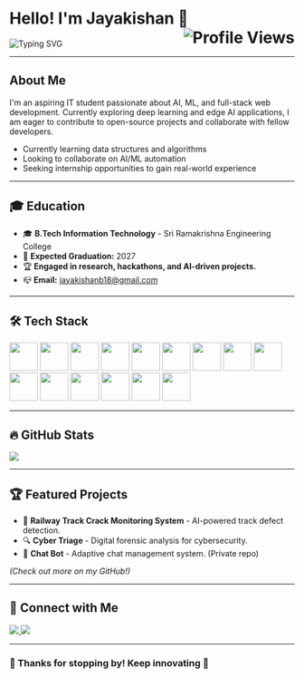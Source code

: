 # Hello! I'm Jayakishan 👋 <img src="https://komarev.com/ghpvc/?username=kishan0818&label=Profile+Views&color=00FFFF&style=flat" align="right" alt="Profile Views"/>

![Typing SVG](https://readme-typing-svg.herokuapp.com?font=Fira+Code&weight=600&size=22&duration=3000&pause=500&color=00FFFF&vCenter=true&width=700&lines=AI+%7C+ML+%7C+Full+Stack+Development;Building+Innovative+Tech+for+a+Better+Future!)
  
---

## About Me
I'm an aspiring IT student passionate about AI, ML, and full-stack web development. Currently exploring deep learning and edge AI applications, I am eager to contribute to open-source projects and collaborate with fellow developers.
- Currently learning data structures and algorithms
- Looking to collaborate on AI/ML automation
- Seeking internship opportunities to gain real-world experience

---

## 🎓 Education
- 🎓 **B.Tech Information Technology** - Sri Ramakrishna Engineering College
- 📅 **Expected Graduation:** 2027
- 🏆 **Engaged in research, hackathons, and AI-driven projects.**
- 📪 **Email:** <a href="mailto:jayakishanb18@gmail.com" style="color:#00FFFF;">jayakishanb18@gmail.com</a>

---

## 🛠 Tech Stack
<p align="left">
  <img src="https://cdn.jsdelivr.net/gh/devicons/devicon/icons/python/python-original.svg" height="50"/>
  <img src="https://cdn.jsdelivr.net/gh/devicons/devicon/icons/c/c-original.svg" height="50"/>
  <img src="https://cdn.jsdelivr.net/gh/devicons/devicon/icons/cplusplus/cplusplus-original.svg" height="50"/>
  <img src="https://cdn.jsdelivr.net/gh/devicons/devicon/icons/java/java-original.svg" height="50"/>
  <img src="https://cdn.jsdelivr.net/gh/devicons/devicon/icons/html5/html5-original.svg" height="50"/>
  <img src="https://cdn.jsdelivr.net/gh/devicons/devicon/icons/tailwindcss/tailwindcss-original.svg" height="50"/>
  <img src="https://cdn.jsdelivr.net/gh/devicons/devicon/icons/javascript/javascript-original.svg" height="50"/>
  <img src="https://cdn.jsdelivr.net/gh/devicons/devicon/icons/mongodb/mongodb-original.svg" height="50"/>
  <img src="https://cdn.jsdelivr.net/gh/devicons/devicon/icons/express/express-original.svg" height="50"/>
  <img src="https://cdn.jsdelivr.net/gh/devicons/devicon/icons/react/react-original.svg" height="50"/>
  <img src="https://cdn.jsdelivr.net/gh/devicons/devicon/icons/nodejs/nodejs-original.svg" height="50"/>
  <img src="https://cdn.jsdelivr.net/gh/devicons/devicon/icons/tensorflow/tensorflow-original.svg" height="50"/>
  <img src="https://cdn.jsdelivr.net/gh/devicons/devicon/icons/keras/keras-original.svg" height="50"/>
  <img src="https://cdn.jsdelivr.net/gh/devicons/devicon/icons/mysql/mysql-original.svg" height="50"/>
  <img src="https://cdn.jsdelivr.net/gh/devicons/devicon/icons/flutter/flutter-original.svg" height="50"/>
</p>

---

## 🔥 GitHub Stats

<p align="left">
  <img src="https://github-readme-stats.vercel.app/api?username=kishan0818&show_icons=true&theme=tokyonight&hide=issues,contribs"/>
</p>

---

## 🏆 Featured Projects
- 🚂 **Railway Track Crack Monitoring System** - AI-powered track defect detection.
- 🔍 **Cyber Triage** - Digital forensic analysis for cybersecurity.
- 🤖 **Chat Bot** - Adaptive chat management system. (Private repo)

*(Check out more on my GitHub!)*

---

## 📣 Connect with Me
<p align="left">
  <a href="https://www.linkedin.com/in/jayakishan-balagopal-978613300/">
    <img src="https://img.shields.io/badge/LinkedIn-0077B5?style=for-the-badge&logo=linkedin&logoColor=white"/>
  </a>
  <a href="mailto:jayakishanb18@gmail.com">
    <img src="https://img.shields.io/badge/Email-D14836?style=for-the-badge&logo=gmail&logoColor=white"/>
  </a>
</p>

---

### 🎉 Thanks for stopping by! Keep innovating 🚀
